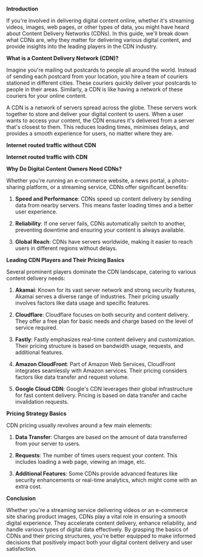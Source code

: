**Introduction**

If you\'re involved in delivering digital content online, whether it\'s
streaming videos, images, web pages, or other types of data, you might
have heard about Content Delivery Networks (CDNs). In this guide, we\'ll
break down what CDNs are, why they matter for delivering various digital
content, and provide insights into the leading players in the CDN
industry.

**What is a Content Delivery Network (CDN)?**

Imagine you\'re mailing out postcards to people all around the world.
Instead of sending each postcard from your location, you hire a team of
couriers stationed in different cities. These couriers quickly deliver
your postcards to people in their areas. Similarly, a CDN is like having
a network of these couriers for your online content.

A CDN is a network of servers spread across the globe. These servers
work together to store and deliver your digital content to users. When a
user wants to access your content, the CDN ensures it\'s delivered from
a server that\'s closest to them. This reduces loading times, minimises
delays, and provides a smooth experience for users, no matter where they
are.

**Internet routed traffic without CDN**

**Internet routed traffic with CDN**

**Why Do Digital Content Owners Need CDNs?**

Whether you\'re running an e-commerce website, a news portal, a
photo-sharing platform, or a streaming service, CDNs offer significant
benefits:

1.  **Speed and Performance**: CDNs speed up content delivery by sending
    data from nearby servers. This means faster loading times and a
    better user experience.

2.  **Reliability**: If one server fails, CDNs automatically switch to
    another, preventing downtime and ensuring your content is always
    available.

3.  **Global Reach**: CDNs have servers worldwide, making it easier to
    reach users in different regions without delays.

**Leading CDN Players and Their Pricing Basics**

Several prominent players dominate the CDN landscape, catering to
various content delivery needs:

1.  **Akamai**: Known for its vast server network and strong security
    features, Akamai serves a diverse range of industries. Their pricing
    usually involves factors like data usage and specific features.

2.  **Cloudflare**: Cloudflare focuses on both security and content
    delivery. They offer a free plan for basic needs and charge based on
    the level of service required.

3.  **Fastly**: Fastly emphasizes real-time content delivery and
    customization. Their pricing structure is based on bandwidth usage,
    requests, and additional features.

4.  **Amazon CloudFront**: Part of Amazon Web Services, CloudFront
    integrates seamlessly with Amazon services. Their pricing considers
    factors like data transfer and request volume.

5.  **Google Cloud CDN**: Google\'s CDN leverages their global
    infrastructure for fast content delivery. Pricing is based on data
    transfer and cache invalidation requests.

**Pricing Strategy Basics**

CDN pricing usually revolves around a few main elements:

1.  **Data Transfer**: Charges are based on the amount of data
    transferred from your server to users.

2.  **Requests**: The number of times users request your content. This
    includes loading a web page, viewing an image, etc.

3.  **Additional Features**: Some CDNs provide advanced features like
    security enhancements or real-time analytics, which might come with
    an extra cost.

**Conclusion**

Whether you\'re a streaming service delivering videos or an e-commerce
site sharing product images, CDNs play a vital role in ensuring a smooth
digital experience. They accelerate content delivery, enhance
reliability, and handle various types of digital data effectively. By
grasping the basics of CDNs and their pricing structures, you\'re better
equipped to make informed decisions that positively impact both your
digital content delivery and user satisfaction.
